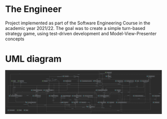 # The Engineer

Project implemented as part of the Software Engineering Course in the academic year 2021/22.
The goal was to create a simple turn-based strategy game, using test-driven development and Model-View-Presenter concepts


# UML diagram
![uml-diagram.png](uml-diagram.png)
